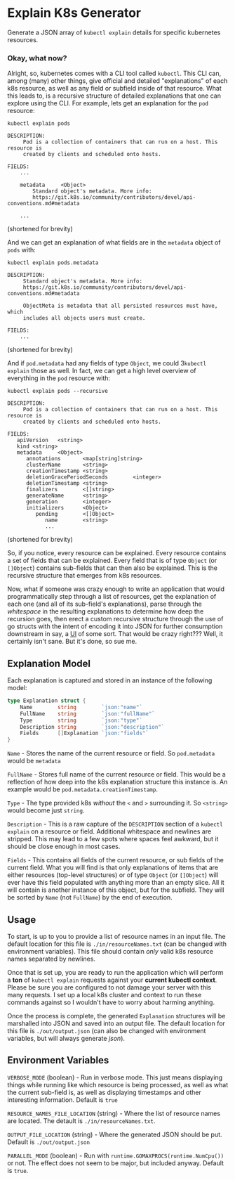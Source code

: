 # Explain K8s Generator

Generate a JSON array of `kubectl explain` details for specific kubernetes resources.

### Okay, what now?

Alright, so, kubernetes comes with a CLI tool called `kubectl`. This CLI can, among (many) other things, give official and detailed "explanations" of each k8s resource, as well as any field or subfield inside of that resource. What this leads to, is a recursive structure of detailed explanations that one can explore using the CLI. For example, lets get an explanation for the `pod` resource:

`kubectl explain pods`
```
DESCRIPTION:
     Pod is a collection of containers that can run on a host. This resource is
     created by clients and scheduled onto hosts.

FIELDS:
    ...
    
    metadata     <Object>
        Standard object's metadata. More info:
        https://git.k8s.io/community/contributors/devel/api-conventions.md#metadata
    
    ...
```
(shortened for brevity)

And we can get an explanation of what fields are in the `metadata` object of `pods` with:

`kubectl explain pods.metadata`

```
DESCRIPTION:
     Standard object's metadata. More info:
     https://git.k8s.io/community/contributors/devel/api-conventions.md#metadata

     ObjectMeta is metadata that all persisted resources must have, which
     includes all objects users must create.

FIELDS:
    ...
```
(shortened for brevity)

And if `pod.metadata` had any fields of type `Object`, we could 3`kubectl explain` those as well. In fact, we can get a high level overview of everything in the `pod` resource with:

`kubectl explain pods --recursive`

```
DESCRIPTION:
     Pod is a collection of containers that can run on a host. This resource is
     created by clients and scheduled onto hosts.

FIELDS:
   apiVersion   <string>
   kind <string>
   metadata     <Object>
      annotations       <map[string]string>
      clusterName       <string>
      creationTimestamp <string>
      deletionGracePeriodSeconds        <integer>
      deletionTimestamp <string>
      finalizers        <[]string>
      generateName      <string>
      generation        <integer>
      initializers      <Object>
         pending        <[]Object>
            name        <string>
            ...
```
(shortened for brevity)

So, if you notice, every resource can be explained. Every resource contains a set of fields that can be explained. Every field that is of type `Object` (or `[]Object`) contains sub-fields that can then also be explained. This is the recursive structure that emerges from k8s resources.

Now, what if someone was crazy enough to write an application that would programmatically step through a list of resources, get the explanation of each one (and all of its sub-field's explanations), parse through the *whitespace* in the resulting explanations to determine how deep the recursion goes, then erect a custom recursive structure through the use of go structs with the intent of encoding it into JSON for further consumption downstream in say, a [UI](https://www.github.com/Insulince/explain-k8s-ui) of some sort. That would be crazy right??? Well, it certainly isn't sane. But it's done, so sue me.

## Explanation Model

Each explanation is captured and stored in an instance of the following model:

```go
type Explanation struct {
	Name        string        `json:"name"`
	FullName    string        `json:"fullName"`
	Type        string        `json:"type"`
	Description string        `json:"description"`
	Fields      []Explanation `json:"fields"`
}
```

`Name` - Stores the name of the current resource or field. So `pod.metadata` would be `metadata`

`FullName` - Stores full name of the current resource or field. This would be a reflection of how deep into the k8s explanation structure this instance is. An example would be `pod.metadata.creationTimestamp`.

`Type` - The type provided k8s *without* the `<` and `>` surrounding it. So `<string>` would become just `string`.

`Description` - This is a raw capture of the `DESCRIPTION` section of a `kubectl explain` on a resource or field. Additional whitespace and newlines are stripped. This may lead to a few spots where spaces feel awkward, but it should be close enough in most cases.

`Fields` - This contains all fields of the current resource, or sub fields of the current field. What you will find is that only explanations of items that are either resources (top-level structures) or of type `Object` (or `[]Object`) will ever have this field populated with anything more than an empty slice. All it will contain is another instance of this object, but for the subfield. They will be sorted by `Name` (not `FullName`) by the end of execution.

## Usage

To start, is up to you to provide a list of resource names in an input file. The default location for this file is `./in/resourceNames.txt` (can be changed with environment variables). This file should contain *only* valid k8s resource names separated by newlines.

Once that is set up, you are ready to run the application which will perform a **ton** of `kubectl explain` requests against your **current kubectl context**. Please be sure you are configured to not damage your server with this many requests. I set up a local k8s cluster and context to run these commands against so I wouldn't have to worry about harming anything.

Once the process is complete, the generated `Explanation` structures will be marshalled into JSON and saved into an output file. The default location for this file is `./out/output.json` (can also be changed with environment variables, but will always generate *json*).

## Environment Variables

`VERBOSE_MODE` (boolean) - Run in verbose mode. This just means displaying things while running like which resource is being processed, as well as what the current sub-field is, as well as displaying timestamps and other interesting information. Default is `true`

`RESOURCE_NAMES_FILE_LOCATION` (string) - Where the list of resource names are located. The detault is `./in/resourceNames.txt`.

`OUTPUT_FILE_LOCATION` (string) - Where the generated JSON should be put. Default is `./out/output.json`

`PARALLEL_MODE` (boolean) - Run with `runtime.GOMAXPROCS(runtime.NumCpu())` or not. The effect does not seem to be major, but included anyway. Default is `true`.
